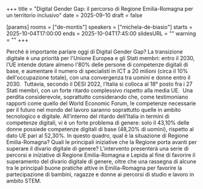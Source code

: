 +++
title = "Digital Gender Gap: il percorso di Regione Emilia-Romagna per un territorio inclusivo"
date = 2025-09-10
draft = false

[params]
rooms = ["de-montis"]
speakers = ["michela-de-biasio"]
starts = 2025-10-04T17:00:00
ends = 2025-10-04T17:45:00
slidesURL = ""
warning = ""
+++

Perché è importante parlare oggi di Digital Gender Gap?
La transizione digitale è una priorità per l'Unione Europea e gli Stati membri: entro il 2030, l’UE intende dotare almeno l'80% delle persone di competenze digitali di base, e aumentare
il numero di specialisti in ICT a 20 milioni (circa il 10% dell'occupazione totale), con una convergenza tra uomini e donne entro il 2030. 
Tuttavia, secondo il DESI 2022, l’Italia si colloca al 18° posto fra i 27 Stati membri, con un forte ritardo complessivo rispetto alla media UE.  Una perdita considerevole, soprattutto considerando che, come testimoniano rapporti come quello del World Economic Forum, le competenze necessarie per il futuro nel mondo del lavoro saranno soprattutto quelle in ambito tecnologico e digitale.
All’interno del ritardo dell’Italia in termini di competenze digitali, vi è un forte problema di genere: solo il 43,10% delle donne possiede competenze digitali di base (48,20% di uomini),
rispetto al dato UE pari al 52,30%.
In questo quadro, qual è la situazione di Regione Emilia-Romagna? Quali le principali iniziative che la Regione porta avanti per superare il divario digitale di genere?
L'intervento presenterà una serie di percorsi e iniziative di Regione Emilia-Romagna e Lepida al fine di favorire il superamento del divario digitale di genere, oltre che una rassegna di alcune tra le principali buone pratiche attive in Emilia-Romagna per favorire la partecipazione di bambini, ragazze e donne ai percorsi di studio e lavoro in ambito STEM.
